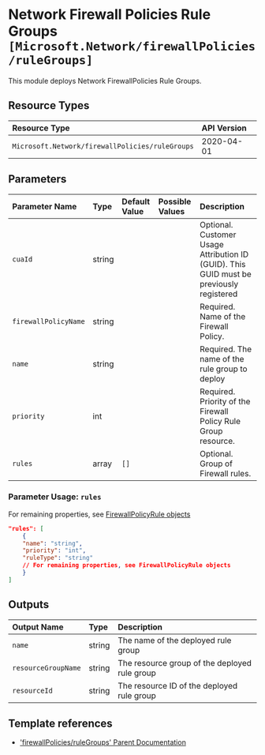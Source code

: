 # Network Firewall Policies Rule Groups `[Microsoft.Network/firewallPolicies/ruleGroups]`

This module deploys Network FirewallPolicies Rule Groups.

## Resource Types

| Resource Type | API Version |
| :-- | :-- |
| `Microsoft.Network/firewallPolicies/ruleGroups` | 2020-04-01 |

## Parameters

| Parameter Name | Type | Default Value | Possible Values | Description |
| :-- | :-- | :-- | :-- | :-- |
| `cuaId` | string |  |  | Optional. Customer Usage Attribution ID (GUID). This GUID must be previously registered |
| `firewallPolicyName` | string |  |  | Required. Name of the Firewall Policy. |
| `name` | string |  |  | Required. The name of the rule group to deploy |
| `priority` | int |  |  | Required. Priority of the Firewall Policy Rule Group resource. |
| `rules` | array | `[]` |  | Optional. Group of Firewall rules. |

### Parameter Usage: `rules`

For remaining properties, see [FirewallPolicyRule objects](https://docs.microsoft.com/en-us/azure/templates/microsoft.network/2020-04-01/firewallpolicies/rulegroups?tabs=json#firewallpolicyrule-objects)

```json
"rules": [
    {
    "name": "string",
    "priority": "int",
    "ruleType": "string"
    // For remaining properties, see FirewallPolicyRule objects
    }
]
```

## Outputs

| Output Name | Type | Description |
| :-- | :-- | :-- |
| `name` | string | The name of the deployed rule group |
| `resourceGroupName` | string | The resource group of the deployed rule group |
| `resourceId` | string | The resource ID of the deployed rule group |

## Template references

- ['firewallPolicies/ruleGroups' Parent Documentation](https://docs.microsoft.com/en-us/azure/templates/Microsoft.Network/firewallPolicies)
